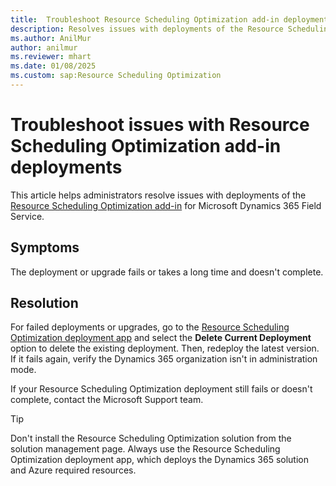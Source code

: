 ```yaml
---
title:  Troubleshoot Resource Scheduling Optimization add-in deployment issues
description: Resolves issues with deployments of the Resource Scheduling Optimization add-in for Dynamics 365 Field Service.
ms.author: AnilMur
author: anilmur
ms.reviewer: mhart
ms.date: 01/08/2025
ms.custom: sap:Resource Scheduling Optimization
---
```

# Troubleshoot issues with Resource Scheduling Optimization add-in deployments

This article helps administrators resolve issues with deployments of the [Resource Scheduling Optimization add-in](/dynamics365/field-service/rso-overview) for Microsoft Dynamics 365 Field Service.

## Symptoms

The deployment or upgrade fails or takes a long time and doesn't complete.

## Resolution

For failed deployments or upgrades, go to the [Resource Scheduling Optimization deployment app](/dynamics365/field-service/rso-deployment) and select the **Delete Current Deployment** option to delete the existing deployment. Then, redeploy the latest version. If it fails again, verify the Dynamics 365 organization isn't in administration mode.

If your Resource Scheduling Optimization deployment still fails or doesn't complete, contact the Microsoft Support team.

> [!TIP]
> Don't install the Resource Scheduling Optimization solution from the solution management page. Always use the Resource Scheduling Optimization deployment app, which deploys the Dynamics 365 solution and Azure required resources.
